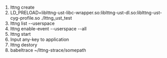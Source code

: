 1. lttng create
2. LD_PRELOAD=liblttng-ust-libc-wrapper.so:liblttng-ust-dl.so:liblttng-ust-cyg-profile.so ./lttng_ust_test 
3. lttng list --userspace
4. lttng enable-event --userspace --all
5. lttng start
6. Input any-key to application
7. lttng destory
8. babeltrace ~/lttng-strace/somepath


